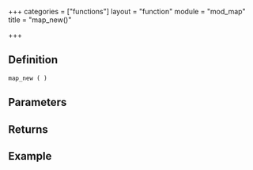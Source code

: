 +++
categories = ["functions"]
layout = "function"
module = "mod_map"
title = "map_new()"

+++

## Definition

    map_new ( )

## Parameters

## Returns

## Example
